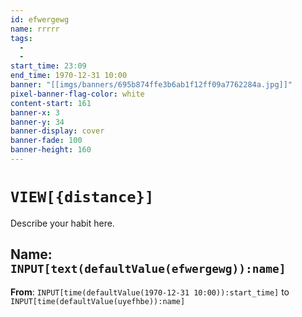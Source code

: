 ```yaml
---
id: efwergewg
name: rrrrr
tags:
  - 
  - 
start_time: 23:09
end_time: 1970-12-31 10:00
banner: "[[imgs/banners/695b874ffe3b6ab1f12ff09a7762284a.jpg]]"
pixel-banner-flag-color: white
content-start: 161
banner-x: 3
banner-y: 34
banner-display: cover
banner-fade: 100
banner-height: 160
---
```


# `VIEW[{distance}]`

Describe your habit here.

## Name: `INPUT[text(defaultValue(efwergewg)):name]`  

**From**: `INPUT[time(defaultValue(1970-12-31 10:00)):start_time]`  to `INPUT[time(defaultValue(uyefhbe)):name]`
